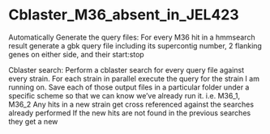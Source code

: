 # Cblaster_M36_absent_in_JEL423

Automatically Generate the query files:
  For every M36 hit in a hmmsearch result generate a gbk query file including its supercontig number, 2 flanking genes on either side, and their start:stop

Cblaster search:
  Perform a cblaster search for every query file against every strain. 
  For each strain in parallel execute the query for the strain I am running on.
  Save each of those output files in a particular folder under a specific scheme so that we can know we’ve already run it. 
    i.e. M36_1, M36_2
  Any hits in a new strain get cross referenced against the searches already performed
    If the new hits are not found in the previous searches they get a new 
  

